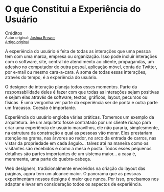 O que Constitui a Experiência do Usuário
=============================================================
Créditos<br/>
<small>Autor original: [Joshua Brewer](http://jbrewer.me/)<br/>[Artigo original](http://52weeksofux.com/post/322319598/what-makes-the-user-experience)</small>

A experiência do usuário é feita de todas as interações que uma pessoa tem com uma marca, empresa ou organização. Isso pode incluir interações com o software, site, central de atendimento ao cliente, propagandas, um adesivo no computador de outra pesoal, aplicação móvel, conta de Twitter, por e-mail ou mesmo cara-a-cara. A soma de todas essas interações, através do tempo, é a experiência do usuário.

O designer de interação planeja todos esses momentos. Parte da responsabilidade deles é fazer com que todas as interações sejam positivas e sejam elas através de software, textos, gráficos, layout, pecursos ou físicas. É uma vergonha ver parte da experiência ser de ponta e outra parte um fracasso. Coesão é importante.

Experiência do usuário engloba várias práticas. Tomemos um exemplo da arquitetura. Se um arquiteto fosse contratado por um cliente ricaço para criar uma experiência de usuário maravilhos, ele não pararia, simplesmente, na estrutura da construção a qual as pessoas vão morar. Eles prestariam atenção na grama, nas árvores ao redor, no arco da entrada de carros, nas vistar da propriedade em cada ângulo... talvez até na maneira como os visitantes são recebidos e como a mesa é posta. Todos esses pequenos detalhes são partes importantes de um sistema maior... a casa é, meramente, uma parte do quebra-cabeça.

Web designers, tradicionalmente envolvidos na criação do layout das páginas, agora tem um alcance maior. O panorama que as pessoas experimentam nossos designs é maior que nunca. Por isso, precisamos nos adaptar e levar em consideração todos os aspectos de experiência.